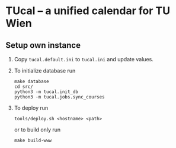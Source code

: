 
# TUcal – a unified calendar for TU Wien

## Setup own instance

1. Copy `tucal.default.ini` to `tucal.ini` and update values.

2. To initialize database run
   ```shell
   make database
   cd src/
   python3 -m tucal.init_db
   python3 -m tucal.jobs.sync_courses
   ```

3. To deploy run
   ```shell
   tools/deploy.sh <hostname> <path>
   ```
   or to build only run
   ```shell
   make build-www
   ```
